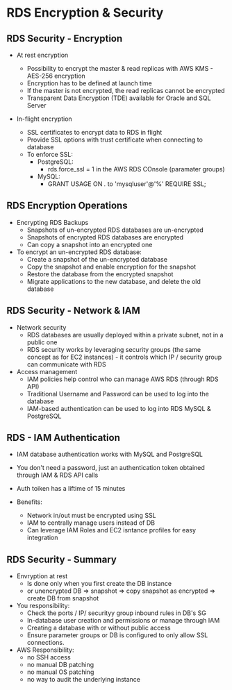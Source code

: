 # RDS Encryption & Security

## RDS Security - Encryption

- At rest encryption
    - Possibility to encrypt the master & read replicas with AWS KMS - AES-256 encryption
    - Encryption has to be defined at launch time
    - If the master is not encrypted, the read replicas cannot be encrypted
    - Transparent Data Encryption (TDE) available for Oracle and SQL Server

- In-flight encryption
    - SSL certificates to encrypt data to RDS in flight
    - Provide SSL options with trust certificate when connecting to database
    - To enforce SSL:
        - PostgreSQL:
            - rds.force_ssl = 1 in the AWS RDS COnsole (paramater groups)
        - MySQL:
            - GRANT USAGE ON *.* to 'mysqluser'@'%' REQUIRE SSL;

## RDS Encryption Operations

- Encrypting RDS Backups
    - Snapshots of un-encrypted RDS databases are un-encrypted
    - Snapshots of encrypted RDS databases are encrypted
    - Can copy a snapshot into an encrypted one
- To encrypt an un-encrypted RDS database:
    - Create a snapshot of the un-encrypted database
    - Copy the snapshot and enable encryption for the snapshot
    - Restore the database from the encrypted snapshot
    - Migrate applications to the new database, and delete the old database

## RDS Security - Network & IAM

- Network security
    - RDS databases are usually deployed within a private subnet, not in a public one
    - RDS security works by leveraging security groups (the same concept as for EC2 instances) - it controls which IP / security group can communicate with RDS
- Access management
    - IAM policies help control who can manage AWS RDS (through RDS API)
    - Traditional Username and Password can be used to log into the database
    - IAM-based authentication can be used to log into RDS MySQL & PostgreSQL

## RDS - IAM Authentication

- IAM database authentication works with MySQL and PostgreSQL
- You don't need a password, just an authentication token obtained through IAM & RDS API calls
- Auth toiken has a liftime of 15 minutes

- Benefits:
    - Network in/out must be encrypted using SSL
    - IAM to centrally manage users instead of DB
    - Can leverage IAM Roles and EC2 isntance profiles for easy integration

## RDS Security - Summary

- Envryption at rest
    - Is done only when you first create the DB instance
    - or unencrypted DB => snapshot => copy snapshot as encrypted => create DB from snapshot
- You responsibility:
    - Check the ports / IP/ securityy group inbound rules in DB's SG
    - In-database user creation and permissions or manage through IAM
    - Creating a database with or without public access
    - Ensure parameter groups or DB is configured to only allow SSL connections.
- AWS Responsibility:
    - no SSH access
    - no manual DB patching
    - no manual OS patching
    - no way to audit the underlying instance